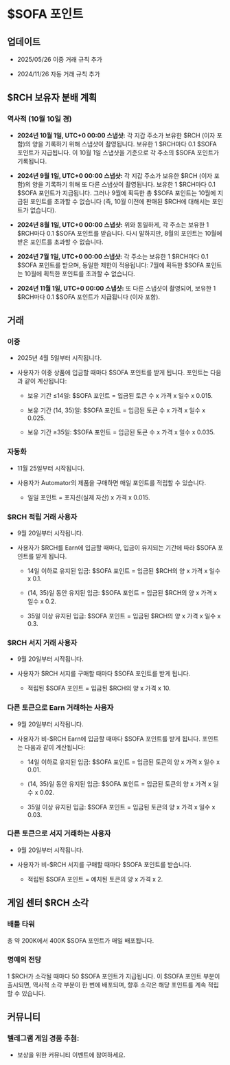 # $SOFA 포인트

## 업데이트

  - 2025/05/26 이중 거래 규칙 추가

  - 2024/11/26 자동 거래 규칙 추가

## $RCH 보유자 분배 계획

### 역사적 (10월 10일 경)

  - **2024년 10월 1일, UTC+0 00:00 스냅샷:** 각 지갑 주소가 보유한 $RCH (이자 포함)의 양을 기록하기 위해 스냅샷이 촬영됩니다. 보유한 1 $RCH마다 0.1 $SOFA 포인트가 지급됩니다. 이 10월 1일 스냅샷을 기준으로 각 주소의 $SOFA 포인트가 기록됩니다.

  - **2024년 9월 1일, UTC+0 00:00 스냅샷:** 각 지갑 주소가 보유한 $RCH (이자 포함)의 양을 기록하기 위해 또 다른 스냅샷이 촬영됩니다. 보유한 1 $RCH마다 0.1 $SOFA 포인트가 지급됩니다. 그러나 9월에 획득한 총 $SOFA 포인트는 10월에 지급된 포인트를 초과할 수 없습니다 (즉, 10월 이전에 판매된 $RCH에 대해서는 포인트가 없습니다).

  - **2024년 8월 1일, UTC+0 00:00 스냅샷:** 위와 동일하게, 각 주소는 보유한 1 $RCH마다 0.1 $SOFA 포인트를 받습니다. 다시 말하지만, 8월의 포인트는 10월에 받은 포인트를 초과할 수 없습니다.

  - **2024년 7월 1일, UTC+0 00:00 스냅샷:** 각 주소는 보유한 1 $RCH마다 0.1 $SOFA 포인트를 받으며, 동일한 제한이 적용됩니다: 7월에 획득한 $SOFA 포인트는 10월에 획득한 포인트를 초과할 수 없습니다.

  - **2024년 11월 1일, UTC+0 00:00 스냅샷:** 또 다른 스냅샷이 촬영되어, 보유한 1 $RCH마다 0.1 $SOFA 포인트가 지급됩니다 (이자 포함).

## 거래

### 이중

- 2025년 4월 5일부터 시작됩니다.

- 사용자가 이중 상품에 입금할 때마다 $SOFA 포인트를 받게 됩니다. 포인트는 다음과 같이 계산됩니다:

  - 보유 기간 ≤14일: $SOFA 포인트 = 입금된 토큰 수 x 가격 x 일수 x 0.015.

  - 보유 기간 (14, 35)일: $SOFA 포인트 = 입금된 토큰 수 x 가격 x 일수 x 0.025.

  - 보유 기간 ≥35일: $SOFA 포인트 = 입금된 토큰 수 x 가격 x 일수 x 0.035.

### 자동화

  - 11월 25일부터 시작됩니다.

- 사용자가 Automator의 제품을 구매하면 매일 포인트를 적립할 수 있습니다.

    - 일일 포인트 = 포지션(실제 자산) x 가격 x 0.015.

### $RCH 적립 거래 사용자

  - 9월 20일부터 시작됩니다.

  - 사용자가 $RCH를 Earn에 입금할 때마다, 입금이 유지되는 기간에 따라 $SOFA 포인트를 받게 됩니다.

    - 14일 이하로 유지된 입금: $SOFA 포인트 = 입금된 $RCH의 양 x 가격 x 일수 x 0.1.

    - (14, 35)일 동안 유지된 입금: $SOFA 포인트 = 입금된 $RCH의 양 x 가격 x 일수 x 0.2.

    - 35일 이상 유지된 입금: $SOFA 포인트 = 입금된 $RCH의 양 x 가격 x 일수 x 0.3. 

### $RCH 서지 거래 사용자
  
  - 9월 20일부터 시작됩니다.

  - 사용자가 $RCH 서지를 구매할 때마다 $SOFA 포인트를 받게 됩니다.

    - 적립된 $SOFA 포인트 = 입금된 $RCH의 양 x 가격 x 10.

### 다른 토큰으로 Earn 거래하는 사용자

  - 9월 20일부터 시작됩니다.

  - 사용자가 비-$RCH Earn에 입금할 때마다 $SOFA 포인트를 받게 됩니다. 포인트는 다음과 같이 계산됩니다:

    - 14일 이하로 유지된 입금: $SOFA 포인트 = 입금된 토큰의 양 x 가격 x 일수 x 0.01.

    - (14, 35)일 동안 유지된 입금: $SOFA 포인트 = 입금된 토큰의 양 x 가격 x 일수 x 0.02.

    - 35일 이상 유지된 입금: $SOFA 포인트 = 입금된 토큰의 양 x 가격 x 일수 x 0.03.

### 다른 토큰으로 서지 거래하는 사용자
  
  - 9월 20일부터 시작됩니다.

- 사용자가 비-$RCH 서지를 구매할 때마다 $SOFA 포인트를 받습니다.

  - 적립된 $SOFA 포인트 = 예치된 토큰의 양 x 가격 x 2.

## 게임 센터 $RCH 소각

### 배틀 타워

총 약 200K에서 400K $SOFA 포인트가 매일 배포됩니다.

### 명예의 전당

1 $RCH가 소각될 때마다 50 $SOFA 포인트가 지급됩니다. 이 $SOFA 포인트 부분이 출시되면, 역사적 소각 부분이 한 번에 배포되며, 향후 소각은 해당 포인트를 계속 적립할 수 있습니다.

## 커뮤니티

### 텔레그램 게임 경품 추첨: 

  - 보상을 위한 커뮤니티 이벤트에 참여하세요.